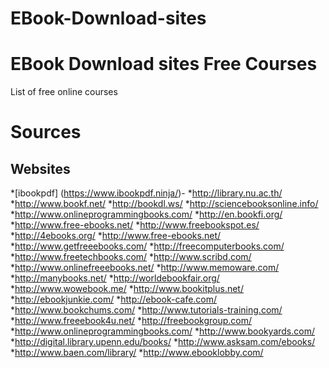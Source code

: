 # EBook-Download-sites
EBook Download sites
Free Courses
========================

List of free online courses

# Sources

## Websites


*[ibookpdf] (https://www.ibookpdf.ninja/)-
*http://library.nu.ac.th/
*http://www.bookf.net/
*http://bookdl.ws/
*http://sciencebooksonline.info/
*http://www.onlineprogrammingbooks.com/
*http://en.bookfi.org/
*http://www.free-ebooks.net/
*http://www.freebookspot.es/
*http://4ebooks.org/
*http://www.free-ebooks.net/
*http://www.getfreeebooks.com/
*http://freecomputerbooks.com/
*http://www.freetechbooks.com/
*http://www.scribd.com/
*http://www.onlinefreeebooks.net/
*http://www.memoware.com/
*http://manybooks.net/
*http://worldebookfair.org/
*http://www.wowebook.me/
*http://www.bookitplus.net/
*http://ebookjunkie.com/
*http://ebook-cafe.com/
*http://www.bookchums.com/
*http://www.tutorials-training.com/
*http://www.freeebook4u.net/
*http://freebookgroup.com/
*http://www.onlineprogrammingbooks.com/
*http://www.bookyards.com/
*http://digital.library.upenn.edu/books/
*http://www.asksam.com/ebooks/
*http://www.baen.com/library/
*http://www.ebooklobby.com/

